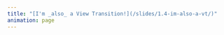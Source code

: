 ```yaml
---
title: "[I'm _also_ a View Transition!](/slides/1.4-im-also-a-vt/)"
animation: page
---
```


<br>

<style>
	html {
		&:active-view-transition-type(backwards) {
			/* Previous page */
			&::view-transition-new(root) {
				animation: 1s cubic-bezier(.25, 1, .30, 1) wipe-in-top-right both;
			}

			/* Next (Current) page */
			&::view-transition-old(root) {
				animation: none;
			}
		}

		&:active-view-transition-type(forwards) {
			&::view-transition-new(root),
			&::view-transition-old(root) {
				animation: none;
			}
		}
	}
</style>
